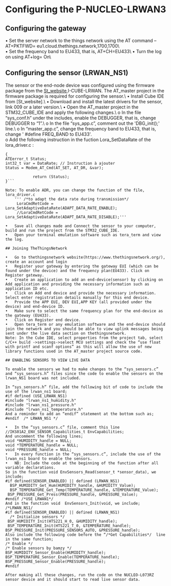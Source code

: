 
# Configuring the P-NUCLEO-LRWAN3

## Configuring the gateway

•	Set the server network to the things network using the AT command – AT+PKTFWD= eu1.cloud.thethings.network,1700,1700\\  
•	Set the frequency band to EU433, that is, AT+CH=EU433\\
•	Turn the log on using AT+log= On\\

## Configuring the sensor (LRWAN_NS1)

The sensor or the end-node device was configured using the firmware package from the [St_website](https://www.st.com/en/evaluation-tools/p-nucleo-lrwan3.html#tools-software),I-CUBE-LRWAN. 
The AT_master project in the firmware package is required for configuring the sensor.\\
•	Install Cube IDE from [St_website].\\
•	Download and install the latest drivers for the sensor, link 009 or a later version.\\
•	Open the AT_master project in the STM32_CUBE_IDE and apply the following changes.\\
o	In the file “sys_conf.h” under the includes, enable the DEBUGGER, that is, change DEBUGGER to “1”.\\
o	In the file “sys_app.c”, comment out the 'DBG_init();' line.\\
o	In “master_app.c”, change the frequency band to EU433, that is, change ' #define FREQ_BAND  to EU433'.  
o	Add the following instruction in the fuction Lora_SetDataRate of the lora_driver.c :  

   ```ATEerror_t Lora_SetDataRate(uint8_t DataRate)
{
  ATEerror_t Status;
 int32_t var = DataRate; // Instruction à ajouter
  Status = Modem_AT_Cmd(AT_SET, AT_DR, &var);
        
               return (Status);
}```

Note: To enable ADR, you can change the function of the file, lora_driver.c
       ''' /*to adapt the data rate during transmission*/
        LoraCmdRetCode = Lora_SetAdaptiveDataRate(ADAPT_DATA_RATE_ENABLE);
        //LoraCmdRetCode = Lora_SetAdaptiveDataRate(ADAPT_DATA_RATE_DISABLE);'''

•	Save all changes made and Connect the sensor to your computer, build and run the project from the STM32_CUBE_IDE.  
•	Open your terminal emulation software such as tera_term and view the log.  

## Joining TheThingsNetwork

•	Go to thethingsnetwork website(https://www.thethingsnetwork.org/), create an account and login
•	Register your gateway by entering the gateway EUI (which can be found under the device) and the frequency plan(EU433). Click on Register gateway.
•	Create an application to add an end-device(sensor) by clicking on Add application and providing the necessary information such as application ID etc.
•	Click on Add end device and provide the necessary information. Select enter registration details manually for this end device.
•	Provide the APP EUI, DEV EUI,APP KEY (all provided under the device) and end-device ID.
•	Make sure to select the same frequency plan for the end-device as the gateway (EU433).
•	Click on Register end device.
•	Open tera_term or any emulation software and the end-device should join the network and you should be able to view uplink messages being sent under the live data section on thethingsnetwork.
Note: In the Cube IDE, select properties from the project tab, select C/C++ build ->settings->select MCU settings and check the “use float with printf and scanf options” as this will allow the use of new library functions used in the AT_master project source code.

## ENABLING SENSORS TO VIEW LIVE DATA

To enable the sensors we had to make changes to the “sys_sensors.c” and “sys_sensors.h” files since the code to enable the sensors on the lrwan_NS1 board was not included. 

In “sys_sensors.h” file, add the following bit of code to include the use of the lrwan_ns1 board; 
#if defined (USE_LRWAN_NS1)
#include "lrwan_ns1_humidity.h"
#include "lrwan_ns1_pressure.h"
#include "lrwan_ns1_temperature.h"
And a reminder to add an “endif” statement at the bottom such as;
#endif  /* LRWAN_NS1 */

•	In the “sys_sensors.c” file, comment this line //IKS01A2_ENV_SENSOR_Capabilities_t EnvCapabilities;
And uncomment the following lines; 
void *HUMIDITY_handle = NULL;
void *TEMPERATURE_handle = NULL;
void *PRESSURE_handle = NULL;
•	In every function in the “sys_sensors.c”, include the use of the lrwan_ns1 board to enable the sensors.
•	NB: Include the code at the beginning of the function after all variable declarations.
So in the function void EnvSensors_Read(sensor_t *sensor_data), we include; 
#if defined(SENSOR_ENABLED) || defined (LRWAN_NS1)
 	 BSP_HUMIDITY_Get_Hum(HUMIDITY_handle, &HUMIDITY_Value);
 	 BSP_TEMPERATURE_Get_Temp(TEMPERATURE_handle, &TEMPERATURE_Value);
  	BSP_PRESSURE_Get_Press(PRESSURE_handle, &PRESSURE_Value);
#endif /*USE LRWAN1*/
And in the function void  EnvSensors_Init(void, we include;
 /*LRWAN_NS1/
#if defined(SENSOR_ENABLED) || defined (LRWAN_NS1)
 	 /* Initialize sensors */
  	BSP_HUMIDITY_Init(HTS221_H_0, &HUMIDITY_handle);
  	BSP_TEMPERATURE_Init(HTS221_T_0, &TEMPERATURE_handle);
BSP_PRESSURE_Init(PRESSURE_SENSORS_AUTO, &PRESSURE_handle);
Also include the following code before the “/*Get Capabilities*/  line in the same function; 
 /* Enable */
  /* Enable sensors by bamzy */
  BSP_HUMIDITY_Sensor_Enable(HUMIDITY_handle);
  BSP_TEMPERATURE_Sensor_Enable(TEMPERATURE_handle);
  BSP_PRESSURE_Sensor_Enable(PRESSURE_handle);
#endif

After making all these changes, run the code on the NUCLEO-L073RZ sensor device and it should start to read live sensor data.